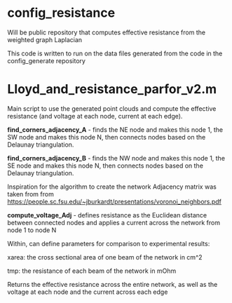 # config_resistance
Will be public repository that computes effective resistance from the weighted graph Laplacian

This code is written to run on the data files generated from the code in the config_generate repository

# Lloyd_and_resistance_parfor_v2.m

Main script to use the generated point clouds and compute the effective resistance (and voltage at each node, current at each edge).

  **find_corners_adjacency_A** - finds the NE node and makes this node 1, the SW node and makes this node N, then connects nodes based on the Delaunay triangulation.  

  **find_corners_adjacency_B** - finds the NW node and makes this node 1, the SE node and makes this node N, then connects nodes based on the Delaunay triangulation.  

Inspiration for the algorithm to create the network Adjacency matrix was taken from 
from https://people.sc.fsu.edu/~jburkardt/presentations/voronoi_neighbors.pdf

  **compute_voltage_Adj** - defines resistance as the Euclidean distance between connected nodes and applies a current across the network from node 1 to node N

Within, can define parameters for comparison to experimental results:

  xarea: the cross sectional area of one beam of the network in cm^2

  tmp: the resistance of each beam of the network in mOhm

  Returns the effective resistance across the entire network, as well as the voltage at each node and the current across each edge



